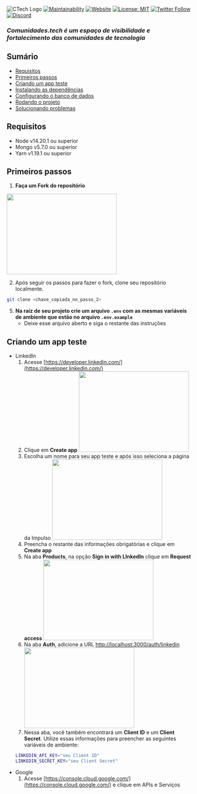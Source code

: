 ![CTech Logo](https://www.comunidades.tech/static/ctech-logo.svg)
[![Maintainability](https://api.codeclimate.com/v1/badges/7c842d991bcd66584f19/maintainability)](https://codeclimate.com/github/universoimpulso/comunidadestech/maintainability) [![Website](https://img.shields.io/website-up-down-green-red/http/shields.io.svg?label=about)](http://comunidades.tech) [![License: MIT](https://img.shields.io/badge/License-MIT-blue.svg)](LICENSE) [![Twitter Follow](https://img.shields.io/twitter/follow/universoimpulso.svg?style=social&label=Follow)](https://twitter.com/impulso_team) [![Discord](https://img.shields.io/discord/713050127270674442?style=social&logo=discord&link=https://discord.gg/5C5ThXEUAP)](https://discord.gg/5C5ThXEUAP)

### *Comunidades.tech é um espaço de visibilidade e fortalecimento das comunidades de tecnologia*
## Sumário
- [Requisitos](#requisitos)
- [Primeiros passos](#primeiros-passos)
- [Criando um app teste](#criando-um-app-teste)
- [Instalando as dependências](#instalando-as-dependências)
- [Configurando o banco de dados](#configurando-o-banco-de-dados)
- [Rodando o projeto](#rodando-o-projeto)
- [Solucionando problemas](#solucionando-problemas)

## Requisitos
- Node v14.20.1 ou superior
- Mongo v5.7.0 ou superior
- Yarn v1.19.1 ou superior

## Primeiros passos
1. **Faça um Fork do repositório**
<img src="https://i.imgur.com/nSU5hDr.png" width="300" height="220">

2. Após seguir os passos para fazer o fork, clone seu repositório localmente.
```sh
git clone <chave_copiada_no_passo_2>
```

5. **Na raíz de seu projeto crie um arquivo `.env` com as mesmas variáveis de ambiente que estão no arquivo `.env.example`**
    - Deixe esse arquivo aberto e siga o restante das instruções
 

## Criando um app teste
- LinkedIn
  1. Acesse [https://developer.linkedin.com/](https://developer.linkedin.com/)
  2. Clique em **Create app**
     <img src="https://i.imgur.com/pEKewjg.png" width="300" height="220">
  3. Escolha um nome para seu app teste e após isso seleciona a página da Impulso
     <img src="https://i.imgur.com/T6tHC2q.png" width="300" height="220">
  4. Preencha o restante das informações obrigatórias e clique em **Create app**
  5. Na aba **Products**, na opção **Sign in with LInkedIn** clique em **Request access**
     <img src="https://i.imgur.com/nnai0Ul.png" width="300" height="220">
  6. Na aba **Auth**, adicione a URL [http://localhost:3000/auth/linkedin](http://localhost:3000/auth/linkedin)
     <img src="https://i.imgur.com/JK9Hqnc.png" width="300" height="220">
  7. Nessa aba, você também encontrará um **Client ID** e um **Client Secret**. Utilize essas informações para preencher as seguintes variáveis de ambiente:
    ```sh
    LINKEDIN_API_KEY="seu Client ID"
    LINKEDIN_SECRET_KEY="seu Client Secret"
    ```
- Google
  1. Acesse [https://console.cloud.google.com/](https://console.cloud.google.com/) e clique em APIs e Serviços